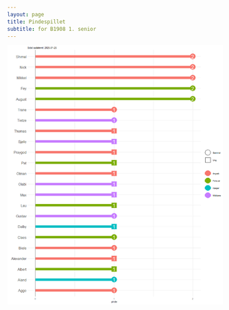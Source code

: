 ```yaml
---
layout: page
title: Pindespillet
subtitle: for B1908 1. senior
---
```



![billede1](https://raw.githubusercontent.com/AugustSD2111/pindespil1908.github.io/refs/heads/master/assets/img/pinde_spiller.png)

